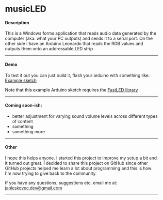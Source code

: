 # musicLED
#### Description
This is a Windows forms application that reads audio data generated by the computer (aka. what your PC outputs) and sends it to a serial port. On the other side I have an Arduino Leonardo that reads the RGB values and outputs them onto an addressable LED strip

---

#### Demo
To test it out you can just build it, flash your arduino with something like: [Example sketch](musicLED_Arduino/musicLED_Arduino.ino)

Note that this example Arduino sketch requires the [FastLED library](https://github.com/FastLED/FastLED)

---

#### Coming soon-ish:
  + better adjustment for varying sound volume levels across different types of content
  + something
  + something more

---

#### Other
I hope this helps anyone. I started this project to improve my setup a bit and it turned out great. I decided to share this project on GitHub since other GitHub projects helped me learn a lot about programming and this is how I'm now trying to give back to the community.

If you have any questions, suggestions etc. email me at: janleskovec.dev@gmail.com

---
